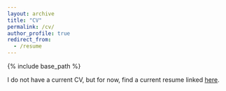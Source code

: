 ```yaml
---
layout: archive
title: "CV"
permalink: /cv/
author_profile: true
redirect_from:
  - /resume
---
```


{% include base_path %}

I do not have a current CV, but for now, find a current resume linked [here](/files/RRosener_resume5_data.pdf).
